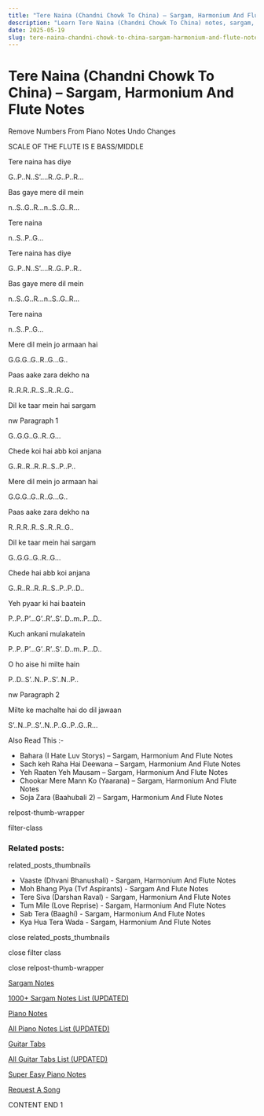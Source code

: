 ```yaml
---
title: "Tere Naina (Chandni Chowk To China) – Sargam, Harmonium And Flute Notes"
description: "Learn Tere Naina (Chandni Chowk To China) notes, sargam, harmonium notations and flute notes. Easy step-by-step tutorial for beginners."
date: 2025-05-19
slug: tere-naina-chandni-chowk-to-china-sargam-harmonium-and-flute-notes
---
```


# Tere Naina (Chandni Chowk To China) – Sargam, Harmonium And Flute Notes

Remove Numbers From Piano Notes
Undo Changes

SCALE OF THE FLUTE IS E BASS/MIDDLE

Tere naina has diye

G..P..N..S’….R..G..P..R…

Bas gaye mere dil mein

n..S..G..R…n..S..G..R…

Tere naina

n..S..P..G…

Tere naina has diye

G..P..N..S’….R..G..P..R..

Bas gaye mere dil mein

n..S..G..R…n..S..G..R…

Tere naina

n..S..P..G…

Mere dil mein jo armaan hai

G.G.G..G..R..G…G..

Paas aake zara dekho na

R..R.R..R..S..R..R..G..

Dil ke taar mein hai sargam

nw Paragraph 1

G..G.G..G..R..G…

Chede koi hai abb koi anjana

G..R..R..R..R..S..P..P..

Mere dil mein jo armaan hai

G.G.G..G..R..G…G..

Paas aake zara dekho na

R..R.R..R..S..R..R..G..

Dil ke taar mein hai sargam

G..G.G..G..R..G…

Chede hai abb koi anjana

G..R..R..R..R..S..P..P..D..

Yeh pyaar ki hai baatein

P..P..P’…G’..R’..S’..D..m..P…D..

Kuch ankani mulakatein

P..P..P’…G’..R’..S’..D..m..P…D..

O ho aise hi milte hain

P..D..S’..N..P..S’..N..P..

nw Paragraph 2

Milte ke machalte hai do dil jawaan

S’..N..P..S’..N..P..G..P..G..R…

Also Read This :-

* Bahara (I Hate Luv Storys) – Sargam, Harmonium And Flute Notes
* Sach keh Raha Hai Deewana – Sargam, Harmonium And Flute Notes
* Yeh Raaten Yeh Mausam – Sargam, Harmonium And Flute Notes
* Chookar Mere Mann Ko (Yaarana) – Sargam, Harmonium And Flute Notes
* Soja Zara (Baahubali 2) – Sargam, Harmonium And Flute Notes

relpost-thumb-wrapper

filter-class

### Related posts:

related_posts_thumbnails

* Vaaste (Dhvani Bhanushali) - Sargam, Harmonium And Flute Notes
* Moh Bhang Piya (Tvf Aspirants) - Sargam And Flute Notes
* Tere Siva (Darshan Raval) - Sargam, Harmonium And Flute Notes
* Tum Mile (Love Reprise) - Sargam, Harmonium And Flute Notes
* Sab Tera (Baaghi) - Sargam, Harmonium And Flute Notes
* Kya Hua Tera Wada - Sargam, Harmonium And Flute Notes

close related_posts_thumbnails

close filter class

close relpost-thumb-wrapper

[Sargam Notes](/sargam-notes.html)

[1000+ Sargam Notes List (UPDATED)](/all-songs-list-sargam-notes.html)

[Piano Notes](/piano-notes.html)

[All Piano Notes List (UPDATED)](/all-songs-list-piano-notes.html)

[Guitar Tabs](/guitar-tabs.html)

[All Guitar Tabs List (UPDATED)](/all-songs-list-guitar-tabs.html)

[Super Easy Piano Notes](https://studywall.in/)

[Request A Song](/request-a-song.html)

CONTENT END 1

